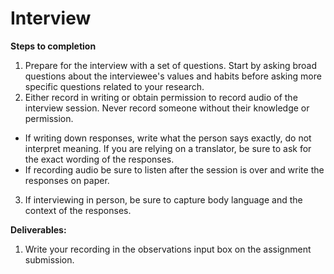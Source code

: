 # Interview

**Steps to completion**
1. Prepare for the interview with a set of questions. Start by asking broad questions about the interviewee's values and habits before asking more specific questions related to your research.
2. Either record in writing or obtain permission to record audio of the interview session. Never record someone without their knowledge or permission.
  - If writing down responses, write what the person says exactly, do not interpret meaning. If you are relying on a translator, be sure to ask for the exact wording of the responses.
  - If recording audio be sure to listen after the session is over and write the responses on paper.
3. If interviewing in person, be sure to capture body language and the context of the responses.

**Deliverables:**
1. Write your recording in the observations input box on the assignment submission.